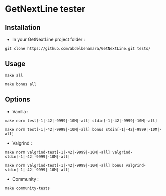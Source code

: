 # GetNextLine tester

## Installation

- In your GetNextLine project folder :
```
git clone https://github.com/abdelbenamara/GetNextLine.git tests/
```

## Usage
```
make all
```
```
make bonus all
```

## Options

- Vanilla :
```
make norm test[-1|-42|-9999|-10M|-all] stdin[-1|-42|-9999|-10M|-all]
```
```
make norm test[-1|-42|-9999|-10M|-all] bonus stdin[-1|-42|-9999|-10M|-all]
```

- Valgrind :
```
make norm valgrind-test[-1|-42|-9999|-10M|-all] valgrind-stdin[-1|-42|-9999|-10M|-all]
```

```
make norm valgrind-test[-1|-42|-9999|-10M|-all] bonus valgrind-stdin[-1|-42|-9999|-10M|-all]
```

- Community :
```
make community-tests
```
